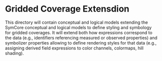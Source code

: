 # Gridded Coverage Extensdion

This directory will contain conceptual and logical models
extending the SymCore conceptual and logical models
to define styling and symbology for gridded coverages.
It will extend both how expressions correspond to the data
(e.g., identifiers referencing measured or observed properties)
and symbolizer properties allowing to define rendering styles
for that data (e.g., assigning derived field expressions to
color channels, colormaps, hill shading).
